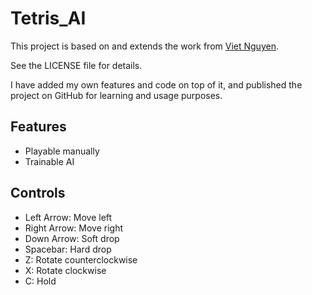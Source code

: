 # Tetris_AI

This project is based on and extends the work from [Viet Nguyen](https://github.com/vietnh1009/Tetris-deep-Q-learning-pytorch/tree/master).

See the LICENSE file for details.

I have added my own features and code on top of it, and published the project on GitHub for learning and usage purposes.

## Features
- Playable manually
- Trainable AI

## Controls
- Left Arrow: Move left  
- Right Arrow: Move right  
- Down Arrow: Soft drop  
- Spacebar: Hard drop  
- Z: Rotate counterclockwise  
- X: Rotate clockwise  
- C: Hold  
